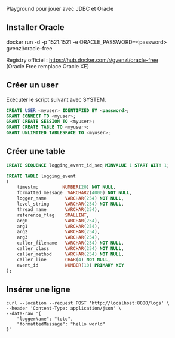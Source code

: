 Playground pour jouer avec JDBC et Oracle

## Installer Oracle

docker run -d -p 1521:1521 -e ORACLE_PASSWORD=\<password> gvenzl/oracle-free

Registry officiel : https://hub.docker.com/r/gvenzl/oracle-free \
(Oracle Free remplace Oracle XE)

## Créer un user

Exécuter le script suivant avec SYSTEM.

```sql
CREATE USER <myuser> IDENTIFIED BY <password>;
GRANT CONNECT TO <myuser>;
GRANT CREATE SESSION TO <myuser>;
GRANT CREATE TABLE TO <myuser>;
GRANT UNLIMITED TABLESPACE TO <myuser>;
```

## Créer une table

```sql
CREATE SEQUENCE logging_event_id_seq MINVALUE 1 START WITH 1;

CREATE TABLE logging_event
(
    timestmp         NUMBER(20) NOT NULL,
    formatted_message  VARCHAR2(4000) NOT NULL,
    logger_name       VARCHAR(254) NOT NULL,
    level_string      VARCHAR(254) NOT NULL,
    thread_name       VARCHAR(254),
    reference_flag    SMALLINT,
    arg0              VARCHAR(254),
    arg1              VARCHAR(254),
    arg2              VARCHAR(254),
    arg3              VARCHAR(254),
    caller_filename   VARCHAR(254) NOT NULL,
    caller_class      VARCHAR(254) NOT NULL,
    caller_method     VARCHAR(254) NOT NULL,
    caller_line       CHAR(4) NOT NULL,
    event_id          NUMBER(10) PRIMARY KEY
);
```

## Insérer une ligne

```shell
curl --location --request POST 'http://localhost:8080/logs' \
--header 'Content-Type: application/json' \
--data-raw '{
    "loggerName": "toto",
    "formattedMessage": "hello world"
}'
```